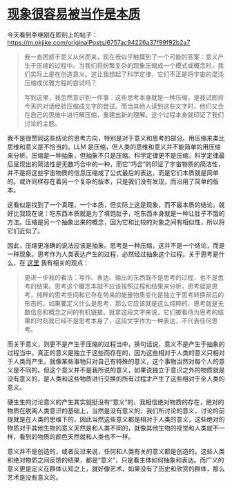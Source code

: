 # [现象很容易被当作是本质](https://github.com/VandeeFeng/gitmemo/issues/24)

今天看到李继刚在即刻上的帖子：https://m.okjike.com/originalPosts/6757ac94226a37f99f92b2a7

> 我一直困惑于意义从何而来，现在我似乎触摸到了一个可能的答案：意义产生于压缩的过程中。当我们将纷繁复杂的现象压缩成一个模式或概念时，我们实际上是在创造意义。这让我想起了科学定律，它们不正是将宇宙的混沌压缩成优雅方程的尝试吗？
> 
> 写到这里，我忽然意识到一件事：这些思考本身就是一种压缩，是我试图将今天的对话经验压缩成文字的尝试。而当其他人读到这些文字时，他们又会在自己的思维中进行解压缩，重建出新的理解。这个过程本身就印证了我们讨论的主题。

我不是很赞同这些结论的思考方向，特别是对于意义和思考的部分。用压缩来类比思维和意义是不恰当的。LLM 是压缩，但人类的思维和意义并不能简单的用压缩来分析。压缩是一种抽象，但抽象不只是压缩。科学定律更不是压缩，科学定律最后呈现出的简洁性是无数巧合中的一种，而它“巧合”的印证了宇宙物质的简洁性，并不是将这些宇宙物质的信息压缩成了公式最后的表达，而是它们本质就是简单的。或许同样存在着另一个复杂的版本，只是我们没有发现，而沿用了简单的版本。

这看似是找到了一个真理，一个本质，但实际上这是现象，而不最本质的结论。就好比我现在说：吃东西本质就是为了填饱肚子，吃东西本身就是一种让肚子不饿的方法。压缩是另一个抽象出来的概念，因为它和比较的对象之间有相似性，所以将它们近似了。

因此，压缩更准确的说法应该是抽象。思考是一种压缩，这并不是一个结论，而是一种现象。思考作为人类表达产生的过程，必然经过抽象这个过程。关于思考是什么，在 [这里](https://wiki.vandee.art/#%E5%A6%82%E6%9E%9C%E4%BD%A0%E6%80%9D%E8%80%83%E8%80%8C%E4%B8%8D%E8%BE%93%E5%87%BA%EF%BC%8C%E4%BD%A0%E5%8F%AA%E6%98%AF%E4%BB%A5%E4%B8%BA%E8%87%AA%E5%B7%B1%E5%9C%A8%E6%80%9D%E8%80%83) 我有相关的观点：

> 更进一步我的看法：写作、表达、输出的东西既不是思考的过程，也不是思考的结果。思考这个概念本就不应该按照过程和结果来分析，思考就是思考，纯粹的思考空间和它存在带来的能量物质变化是独立于思考转换前后的形态的。如果要定义什么是思考，那么它应该就是这么纯粹的，思考就是无数信息和概念之间的有机链接。就拿这段文字来说，它们被看待为思考的结果的时刻就已经不是思考本身了，这段文字作为一种表达，不代表任何思考。

而关于意义，则更不是产生于压缩的过程当中，换句话说，意义不是产生于抽象的过程当中。真正的意义是独立于这些而存在的，因为这些相对于人类的意义只相对于人类而产生，就像某些事物只对自己有特殊的意义，这个事物当然对每个人的意义是不同的。但这个意义并不是我所说的意义，如果说独立于意识之外的物质就是没有意义的，是人类和这些物质进行交换的所有过程才产生了这些相对于全人类的意义。

硬生生的讨论意义的产生其实就挺没有“意义”的，我相信绝对物质的存在，绝对的物质在脱离人类意识的基础上，当然是没有意义的，我们所讨论的意义，讨论的前提就是在人类的思维下的，因此当然这些意义都是相对于人类的意义，这些绝对的物质对于其他生物的意义天然是和人类不同的，就像其他生物的视觉和人类就不一样，看到的物质的颜色天然就和人类也不一样。

意义并不是创造的，或者反过来说，任何和人类有关的意义都是创造的。这些人类和绝对物质之间反馈的结果，都是“意义”，只是看主体如何抽象和表达。而广义的意义更是定义在群体认知之上，就好像艺术，如果没有了历史和欣赏的群体，那么艺术是没有意义的。